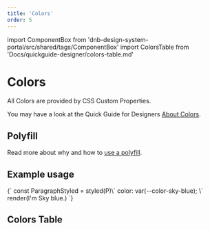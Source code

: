 ```yaml
---
title: 'Colors'
order: 5
---
```


import ComponentBox from 'dnb-design-system-portal/src/shared/tags/ComponentBox'
import ColorsTable from 'Docs/quickguide-designer/colors-table.md'

# Colors

All Colors are provided by CSS Custom Properties.

You may have a look at the Quick Guide for Designers [About Colors](/quickguide-designer/colors).

## Polyfill

Read more about why and how to [use a polyfill](/uilib/usage/customisation/styling/polyfill).

## Example usage

<ComponentBox hideCode useRender>
{`
const ParagraphStyled = styled(P)\`
  color: var(--color-sky-blue);
\`
render(<ParagraphStyled>I'm Sky blue.</ParagraphStyled>)
`}
</ComponentBox>

## Colors Table

<ColorsTable />
